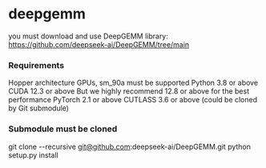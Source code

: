 # deepgemm

you must download and use DeepGEMM library: https://github.com/deepseek-ai/DeepGEMM/tree/main 
### Requirements
Hopper architecture GPUs, sm_90a must be supported
Python 3.8 or above
CUDA 12.3 or above
But we highly recommend 12.8 or above for the best performance
PyTorch 2.1 or above
CUTLASS 3.6 or above (could be cloned by Git submodule)
### Submodule must be cloned
git clone --recursive git@github.com:deepseek-ai/DeepGEMM.git
python setup.py install
